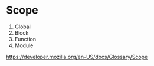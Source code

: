 # Scope

1. Global
2. Block
3. Function
4. Module

https://developer.mozilla.org/en-US/docs/Glossary/Scope
